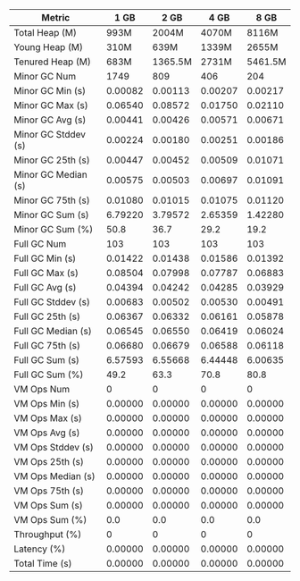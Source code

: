 | Metric | 1 GB | 2 GB | 4 GB | 8 GB |
|------|----|----|----|----|
| Total Heap (M) | 993M | 2004M | 4070M | 8116M |
| Young Heap (M) | 310M | 639M | 1339M | 2655M |
| Tenured Heap (M) | 683M | 1365.5M | 2731M | 5461.5M |
| Minor GC Num | 1749 | 809 | 406 | 204 |
| Minor GC Min (s) | 0.00082 | 0.00113 | 0.00207 | 0.00217 |
| Minor GC Max (s) | 0.06540 | 0.08572 | 0.01750 | 0.02110 |
| Minor GC Avg (s) | 0.00441 | 0.00426 | 0.00571 | 0.00671 |
| Minor GC Stddev (s) | 0.00224 | 0.00180 | 0.00251 | 0.00186 |
| Minor GC 25th (s) | 0.00447 | 0.00452 | 0.00509 | 0.01071 |
| Minor GC Median (s) | 0.00575 | 0.00503 | 0.00697 | 0.01091 |
| Minor GC 75th (s) | 0.01080 | 0.01015 | 0.01075 | 0.01120 |
| Minor GC Sum (s) | 6.79220 | 3.79572 | 2.65359 | 1.42280 |
| Minor GC Sum (%) | 50.8 | 36.7 | 29.2 | 19.2 |
| Full GC Num | 103 | 103 | 103 | 103 |
| Full GC Min (s) | 0.01422 | 0.01438 | 0.01586 | 0.01392 |
| Full GC Max (s) | 0.08504 | 0.07998 | 0.07787 | 0.06883 |
| Full GC Avg (s) | 0.04394 | 0.04242 | 0.04285 | 0.03929 |
| Full GC Stddev (s) | 0.00683 | 0.00502 | 0.00530 | 0.00491 |
| Full GC 25th (s) | 0.06367 | 0.06332 | 0.06161 | 0.05878 |
| Full GC Median (s) | 0.06545 | 0.06550 | 0.06419 | 0.06024 |
| Full GC 75th (s) | 0.06680 | 0.06679 | 0.06588 | 0.06118 |
| Full GC Sum (s) | 6.57593 | 6.55668 | 6.44448 | 6.00635 |
| Full GC Sum (%) | 49.2 | 63.3 | 70.8 | 80.8 |
| VM Ops Num | 0 | 0 | 0 | 0 |
| VM Ops Min (s) | 0.00000 | 0.00000 | 0.00000 | 0.00000 |
| VM Ops Max (s) | 0.00000 | 0.00000 | 0.00000 | 0.00000 |
| VM Ops Avg (s) | 0.00000 | 0.00000 | 0.00000 | 0.00000 |
| VM Ops Stddev (s) | 0.00000 | 0.00000 | 0.00000 | 0.00000 |
| VM Ops 25th (s) | 0.00000 | 0.00000 | 0.00000 | 0.00000 |
| VM Ops Median (s) | 0.00000 | 0.00000 | 0.00000 | 0.00000 |
| VM Ops 75th (s) | 0.00000 | 0.00000 | 0.00000 | 0.00000 |
| VM Ops Sum (s) | 0.00000 | 0.00000 | 0.00000 | 0.00000 |
| VM Ops Sum (%) | 0.0 | 0.0 | 0.0 | 0.0 |
| Throughput (%) | 0 | 0 | 0 | 0 |
| Latency (%) | 0.00000 | 0.00000 | 0.00000 | 0.00000 |
| Total Time (s) | 0.00000 | 0.00000 | 0.00000 | 0.00000 |

